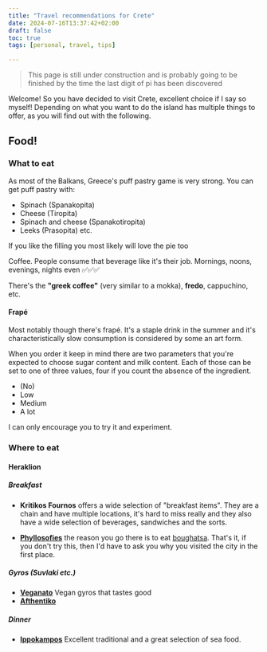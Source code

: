 ```yaml
---
title: "Travel recommendations for Crete"
date: 2024-07-16T13:37:42+02:00 
draft: false
toc: true
tags: [personal, travel, tips]

---
```


> This page is still under construction and is probably going to be finished
> by the time the last digit of pi has been discovered

Welcome! So you have decided to visit Crete, excellent choice if I say so myself!
Depending on what you want to do the island has multiple things to offer, as you
will find out with the following.

## Food!

### What to eat

As most of the Balkans, Greece's puff pastry game is very strong.
You can get puff pastry with:
- Spinach (Spanakopita)
- Cheese (Tiropita)
- Spinach and cheese (Spanakotiropita)
- Leeks (Prasopita)
etc.

If you like the filling you most likely will love the pie too

Coffee. People consume that beverage like it's their job.
Mornings, noons, evenings, nights even ✅✅✅

There's the **"greek coffee"** (very similar to a mokka), **fredo**, cappuchino, etc.

#### Frapé

Most notably though there's frapé. It's a staple drink in the summer and it's
characteristically slow consumption is considered by some an art form.

When you order it keep in mind there are two parameters that you're expected to choose
sugar content and milk content.
Each of those can be set to one of three values, four if you count the absence of the ingredient.
- (No)
- Low
- Medium
- A lot

I can only encourage you to try it and experiment.

### Where to eat

#### Heraklion

##### Breakfast
- **Kritikos Fournos** offers a wide selection of "breakfast items".
  They are a chain and have multiple locations, it's hard to miss really
  and they also have a wide selection of beverages, sandwiches and the sorts.

- **[Phyllosofies](https://maps.app.goo.gl/6W1vFJRBDeb1c7vN7)** the reason you go there is to eat [boughatsa](https://en.wikipedia.org/wiki/Bougatsa).
  That's it, if you don't try this, then I'd have to ask you why you visited the city in the first place.

##### Gyros (Suvlaki etc.)
- **[Veganato](https://maps.app.goo.gl/6nZoN1dWJwALfRPR8)** Vegan gyros that tastes good
- **[Afthentiko](https://maps.app.goo.gl/k8eHiuEsKTE5kCa49)** 

##### Dinner
- **[Ippokampos](https://maps.app.goo.gl/imCR2hfvXNCo6JxL6)** Excellent traditional and a great selection of sea food.
